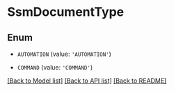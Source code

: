 # SsmDocumentType


## Enum

* `AUTOMATION` (value: `'AUTOMATION'`)

* `COMMAND` (value: `'COMMAND'`)

[[Back to Model list]](../README.md#documentation-for-models) [[Back to API list]](../README.md#documentation-for-api-endpoints) [[Back to README]](../README.md)


